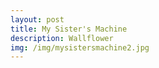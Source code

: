 ```yaml
---
layout: post
title: My Sister's Machine 
description: Wallflower
img: /img/mysistersmachine2.jpg
---
```

